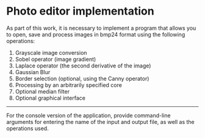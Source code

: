 # Photo editor implementation
As part of this work, it is necessary to implement a program that allows you to open, save and process images in bmp24 format using the following operations:
1. Grayscale image conversion
2. Sobel operator (image gradient)
3. Laplace operator (the second derivative of the image)
4. Gaussian Blur
5. Border selection (optional, using the Canny operator)
6. Processing by an arbitrarily specified core
7. Optional median filter
8. Optional graphical interface
---
For the console version of the application, provide command-line arguments for entering the name of the input and output file, as well as the operations used.
